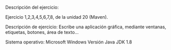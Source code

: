 

Descripción del ejercicio:

Ejercicio 1,2,3,4,5,6,7,8, de la unidad 20 (Maven).

Descripción de ejercicio: Escribe una aplicación gráfica, mediante ventanas, etiquetas, botones, área de texto...

Sistema operativo: Microsoft Windows Versión Java JDK 1.8

